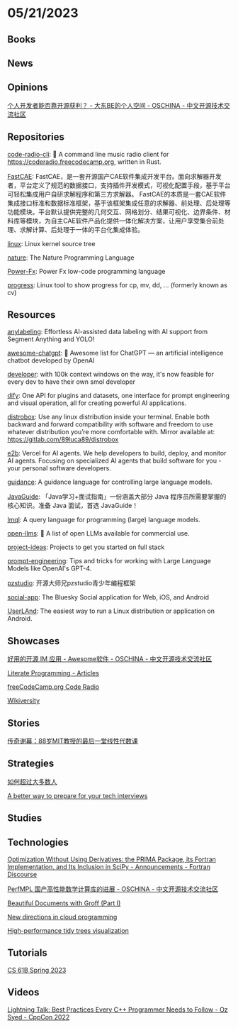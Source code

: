 # 05/21/2023

## Books

## News

## Opinions
[个人开发者能否靠开源获利？ - 大东BE的个人空间 - OSCHINA - 中文开源技术交流社区](https://my.oschina.net/u/4487475/blog/4971011)

## Repositories
[code-radio-cli](https://github.com/JasonWei512/code-radio-cli): 🎵 A command line music radio client for https://coderadio.freecodecamp.org, written in Rust.

[FastCAE](https://gitee.com/DISOGitee/FastCAE): FastCAE，是一套开源国产CAE软件集成开发平台。面向求解器开发者，平台定义了规范的数据接口，支持插件开发模式，可视化配置手段，基于平台可轻松集成用户自研求解程序和第三方求解器。 FastCAE的本质是一套CAE软件集成接口标准和数据标准框架，基于该框架集成任意的求解器、前处理、后处理等功能模块。平台默认提供完整的几何交互、网格划分、结果可视化、边界条件、材料库等模块，为自主CAE软件产品化提供一体化解决方案，让用户享受集合前处理、求解计算、后处理于一体的平台化集成体验。

[linux](https://github.com/torvalds/linux): Linux kernel source tree

[nature](https://github.com/nature-lang/nature): The Nature Programming Language

[Power-Fx](https://github.com/microsoft/Power-Fx): Power Fx low-code programming language

[progress](https://github.com/Xfennec/progress): Linux tool to show progress for cp, mv, dd, ... (formerly known as cv)

## Resources
[anylabeling](https://github.com/vietanhdev/anylabeling): Effortless AI-assisted data labeling with AI support from Segment Anything and YOLO!

[awesome-chatgpt](https://github.com/sindresorhus/awesome-chatgpt): 🤖 Awesome list for ChatGPT — an artificial intelligence chatbot developed by OpenAI

[developer](https://github.com/smol-ai/developer): with 100k context windows on the way, it's now feasible for every dev to have their own smol developer

[dify](https://github.com/langgenius/dify): One API for plugins and datasets, one interface for prompt engineering and visual operation, all for creating powerful AI applications.

[distrobox](https://github.com/89luca89/distrobox): Use any linux distribution inside your terminal. Enable both backward and forward compatibility with software and freedom to use whatever distribution you’re more comfortable with. Mirror available at: https://gitlab.com/89luca89/distrobox

[e2b](https://github.com/e2b-dev/e2b): Vercel for AI agents. We help developers to build, deploy, and monitor AI agents. Focusing on specialized AI agents that build software for you - your personal software developers.

[guidance](https://github.com/microsoft/guidance): A guidance language for controlling large language models.

[JavaGuide](https://github.com/Snailclimb/JavaGuide): 「Java学习+面试指南」一份涵盖大部分 Java 程序员所需要掌握的核心知识。准备 Java 面试，首选 JavaGuide！

[lmql](https://github.com/eth-sri/lmql): A query language for programming (large) language models.

[open-llms](https://github.com/eugeneyan/open-llms): 🤖 A list of open LLMs available for commercial use.

[project-ideas](https://github.com/hkirat/project-ideas): Projects to get you started on full stack

[prompt-engineering](https://github.com/brexhq/prompt-engineering): Tips and tricks for working with Large Language Models like OpenAI's GPT-4.

[pzstudio](https://gitee.com/Open-Brother/pzstudio): 开源大师兄pzstudio青少年编程框架

[social-app](https://github.com/bluesky-social/social-app): The Bluesky Social application for Web, iOS, and Android

[UserLAnd](https://github.com/CypherpunkArmory/UserLAnd): The easiest way to run a Linux distribution or application on Android.

## Showcases
[好用的开源 IM 应用 - Awesome软件 - OSCHINA - 中文开源技术交流社区](https://www.oschina.net/project/awesome?columnId=57)

[Literate Programming - Articles](http://literateprogramming.com/articles.html)

[freeCodeCamp.org Code Radio](https://coderadio.freecodecamp.org/)

[Wikiversity](https://en.wikiversity.org/wiki/Wikiversity:Main_Page)

## Stories
[传奇谢幕：88岁MIT教授的最后一堂线性代数课](https://www.jiqizhixin.com/articles/2023-05-16-2)

## Strategies
[如何超过大多数人](https://coolshell.cn/articles/19464.html)

[A better way to prepare for your tech interviews](https://olzhasar.github.io/a-better-way-to-prepare-for-your-tech-interviews/)

## Studies

## Technologies
[Optimization Without Using Derivatives: the PRIMA Package, its Fortran Implementation, and Its Inclusion in SciPy - Announcements - Fortran Discourse](https://fortran-lang.discourse.group/t/optimization-without-using-derivatives-the-prima-package-its-fortran-implementation-and-its-inclusion-in-scipy/5798)

[PerfMPL 国产高性能数学计算库的进展 - OSCHINA - 中文开源技术交流社区](https://www.oschina.net/news/241396)

[Beautiful Documents with Groff (Part I)](https://stephenramsay.net/posts/groff-mom.html)

[New directions in cloud programming](http://muratbuffalo.blogspot.com/2023/05/new-directions-in-cloud-programming.html)

[High-performance tidy trees visualization](https://www.zxch3n.com/tidy/tidy/)

## Tutorials
[CS 61B Spring 2023](https://sp23.datastructur.es/)

## Videos
[Lightning Talk: Best Practices Every C++ Programmer Needs to Follow - Oz Syed - CppCon 2022](https://www.youtube.com/watch?v=xhTINjoihrk)
